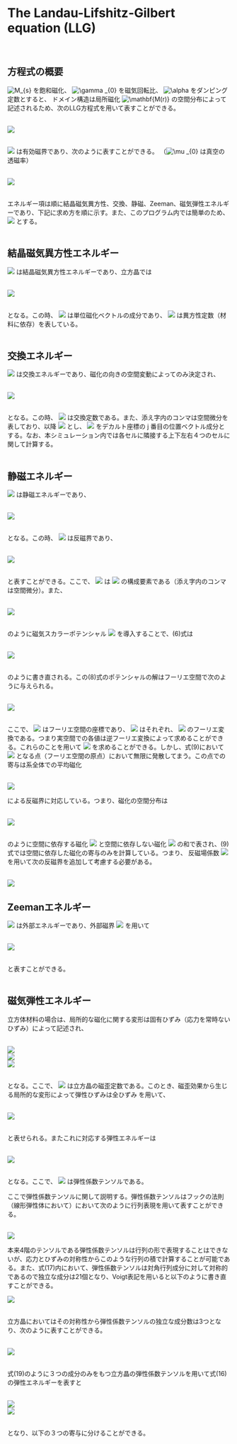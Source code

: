 
# **The Landau-Lifshitz-Gilbert equation (LLG)**
<br>

## 方程式の概要<br>
<img src="https://latex.codecogs.com/gif.latex?\inline&space;\dpi{80}&space;M_{s}" title="M_{s}" /> を飽和磁化、
<img src="https://latex.codecogs.com/gif.latex?\inline&space;\dpi{80}&space;\gamma&space;_{0}" title="\gamma _{0}" /> を磁気回転比、
<img src="https://latex.codecogs.com/gif.latex?\inline&space;\dpi{80}&space;\alpha" title="\alpha" /> をダンピング定数とすると、
ドメイン構造は局所磁化
<img src="https://latex.codecogs.com/gif.latex?\inline&space;\dpi{80}&space;\mathbf{M(r)}" title="\mathbf{M(r)}" /> の空間分布によって記述されるため、次のLLG方程式を用いて表すことができる。<br><br>

<img src="https://latex.codecogs.com/gif.latex?\large&space;(1&plus;\alpha^{2}&space;)\frac{\partial&space;\mathbf{M}}{\partial&space;t}&space;=&space;-\gamma&space;_{0}\mathbf{M}\times&space;\mathbf{H_{eff}}&space;-&space;\frac{\gamma_{0}\alpha}{M_{s}}&space;\mathbf{M}\times&space;\left&space;(&space;\mathbf{M}\times&space;\mathbf{H_{eff}}&space;\right&space;)\:&space;\:&space;\:&space;\:&space;\:&space;(1)"><br><br>

<img src="https://latex.codecogs.com/gif.latex?\inline&space;\dpi{80}&space;\mathbf{H_{eff}}"> は有効磁界であり、次のように表すことができる。
（<img src="https://latex.codecogs.com/gif.latex?\inline&space;\dpi{80}&space;\mu&space;_{0}" title="\mu _{0}"> は真空の透磁率）<br><br>

<img src="https://latex.codecogs.com/gif.latex?\mathbf{H_{eff}}=-\frac{1}{\mu_{0}}\frac{\partial&space;E}{\partial\mathbf{M}}=-\frac{1}{\mu_{0}}\frac{\left&space;(&space;E_{anis}&plus;E_{exch}&plus;E_{ms}&plus;E_{external}&plus;E_{me}&space;\right&space;)}{\partial\mathbf{M}}\:&space;\:&space;\:&space;\:&space;\:&space;(2)"><br><br>

エネルギー項は順に結晶磁気異方性、交換、静磁、Zeeman、磁気弾性エネルギーであり、下記に求め方を順に示す。また、このプログラム内では簡単のため、 
<img src="https://latex.codecogs.com/gif.latex?\inline&space;\dpi{80}&space;\mathbf{M}=M_{s}\mathbf{m}"> とする。<br><br>

## 結晶磁気異方性エネルギー<br>

<img src="https://latex.codecogs.com/gif.latex?\inline&space;\dpi{80}&space;E_{anis}"> は結晶磁気異方性エネルギーであり、立方晶では<br><br>

<img src="https://latex.codecogs.com/gif.latex?E_{anis}=\int&space;\left&space;[&space;K_{1}&space;\left&space;(&space;m_{1}^{2}m_{2}^{2}&plus;m_{1}^{2}m_{3}^{2}&plus;m_{2}^{2}m_{3}^{2}&space;\right&space;)&plus;K_{2}m_{1}^{2}m_{2}^{2}m_{3}^{2}\right&space;]dV\:&space;\:&space;\:&space;\:&space;\:&space;(3)"><br><br>

となる。この時、
<img src="https://latex.codecogs.com/gif.latex?\inline&space;\dpi{80}&space;m_{i}"> は単位磁化ベクトルの成分であり、
<img src="https://latex.codecogs.com/gif.latex?\inline&space;\dpi{80}&space;K_{1},&space;K_{2}"> は異方性定数（材料に依存）を表している。<br><br>

## 交換エネルギー<br>

<img src="https://latex.codecogs.com/gif.latex?\inline&space;\dpi{80}&space;E_{exch}"> は交換エネルギーであり、磁化の向きの空間変動によってのみ決定され、<br><br>

<img src="https://latex.codecogs.com/gif.latex?E_{exch}=A\int\left&space;(&space;m_{1,1}^{2}&plus;m_{1,2}^{2}&plus;m_{1,3}^{2}&plus;&space;m_{2,1}^{2}&plus;m_{2,2}^{2}&plus;m_{2,3}^{2}&space;&plus;&space;m_{3,1}^{2}&plus;m_{3,2}^{2}&plus;m_{3,3}^{2}&space;\right&space;)dV\:&space;\:&space;\:&space;\:&space;\:&space;(4)"><br><br>

となる。この時、
<img src="https://latex.codecogs.com/gif.latex?\inline&space;\dpi{80}&space;A"> は交換定数である。また、添え字内のコンマは空間微分を表しており、以降
<img src="https://latex.codecogs.com/gif.latex?\inline&space;\dpi{80}&space;m_{i,j}=\frac{\partial&space;m_{i}}{\partial&space;x_{j}}"> とし、
<img src="https://latex.codecogs.com/gif.latex?x_{j}"> をデカルト座標の j 番目の位置ベクトル成分とする。なお、本シミュレーション内では各セルに隣接する上下左右４つのセルに関して計算する。<br><br>

## 静磁エネルギー<br>

<img src="https://latex.codecogs.com/gif.latex?\inline&space;\dpi{80}&space;E_{ms}"> は静磁エネルギーであり、<br><br>

<img src="https://latex.codecogs.com/gif.latex?E_{ms}=-\frac{1}{2}\mu&space;_{0}M_{s}\int&space;\mathbf{H_{d}\cdot&space;m}\:&space;dV\:&space;\:&space;\:&space;\:&space;\:&space;(5)" ><br><br>

となる。この時、
<img src="https://latex.codecogs.com/gif.latex?\inline&space;\dpi{80}&space;\mathbf{H_{d}}"> は反磁界であり、<br><br>

<img src="https://latex.codecogs.com/gif.latex?H_{d1,1}&plus;H_{d2,2}&plus;H_{d3,3}=-M_{s}\left&space;(&space;m_{d1,1}&plus;m_{d2,2}&plus;m_{d3,3}&space;\right&space;)\:&space;\:&space;\:&space;\:&space;\:&space;(6)" ><br><br>

と表すことができる。ここで、
<img src="https://latex.codecogs.com/gif.latex?\inline&space;\dpi{80}&space;\mathbf{H_{di}}"> は
<img src="https://latex.codecogs.com/gif.latex?\inline&space;\dpi{80}&space;\mathbf{H_{d}}"> の構成要素である（添え字内のコンマは空間微分）。また、<br><br>

<img src="https://latex.codecogs.com/gif.latex?H_{di}=-{\phi&space;}_j&space;\:&space;\:&space;\:&space;\:&space;\:&space;(7)"><br><br>

のように磁気スカラーポテンシャル
<img src="https://latex.codecogs.com/gif.latex?\inline&space;\dpi{80}&space;\mathbf{\phi_{j}}"> を導入することで、(6)式は<br><br>

<img src="https://latex.codecogs.com/gif.latex?\Delta&space;\phi&space;=M_s(m_{1,1}&plus;m_{2,2}&plus;m_{3,3})\:&space;\:&space;\:&space;\:&space;\:&space;(8)" ><br><br>

のように書き直される。この(8)式のポテンシャルの解はフーリエ空間で次のように与えられる。<br><br>

<img src="https://latex.codecogs.com/gif.latex?\phi&space;(k)=-i\frac{M_s\left&space;[&space;m_1(k)k_1&plus;m_2(k)k_2&plus;m_3(k)k_3&space;\right&space;]}{k_{1}^{2}&plus;k_{2}^{2}&plus;k_{3}^{2}}\:&space;\:&space;\:&space;\:&space;\:&space;(9)" ><br><br>

ここで、
<img src="https://latex.codecogs.com/gif.latex?\inline&space;\dpi{80}&space;i=\sqrt{-1},&space;\:&space;\:&space;k_i" > はフーリエ空間の座標であり、
<img src="https://latex.codecogs.com/gif.latex?\inline&space;\dpi{80}&space;\phi(k),&space;\:&space;\:&space;m_i(k)" >  はそれぞれ、
<img src="https://latex.codecogs.com/gif.latex?\inline&space;\dpi{80}&space;\phi,&space;\:&space;\:&space;m_i" > のフーリエ変換である。つまり実空間での各値は逆フーリエ変換によって求めることができる。これらのことを用いて
<img src="https://latex.codecogs.com/gif.latex?\inline&space;\dpi{80}&space;\mathbf{H_{d}}"> を求めることができる。しかし、式(9)において
<img src="https://latex.codecogs.com/gif.latex?\inline&space;\dpi{80}&space;k_1=k_2=k_3=0"> となる点（フーリエ空間の原点）において無限に発散してまう。この点での寄与は系全体での平均磁化<br><br>

<img src="https://latex.codecogs.com/gif.latex?\mathbf{\bar{M}}=\int\delta&space;M(r)&space;\:&space;dV\:&space;\:&space;\:&space;\:&space;\:&space;(10)">

による反磁界に対応している。つまり、磁化の空間分布は<br><br>

<img src="https://latex.codecogs.com/gif.latex?\mathbf{M(r)}=\mathbf{\bar{M}}+\delta&space;M(\mathbf{r})&space;\:&space;dV\:&space;\:&space;\:&space;\:&space;\:&space;(11)"><br><br>

のように空間に依存する磁化
<img src="https://latex.codecogs.com/gif.latex?\inline&space;\dpi{80}&space;\delta&space;M(\mathbf{r})"> と空間に依存しない磁化
<img src="https://latex.codecogs.com/gif.latex?\inline&space;\dpi{80}&space;\mathbf{\bar{M}}"> の和で表され、(9)式では空間に依存した磁化の寄与のみを計算している。つまり、
反磁場係数
<img src="https://latex.codecogs.com/gif.latex?\inline&space;\dpi{80}&space;N"> を用いて次の反磁界を追加して考慮する必要がある。<br><br>

<img src="https://latex.codecogs.com/gif.latex?\mathbf{H_d(\bar{M})}=N\mathbf{\bar{M}}\:&space;\:&space;\:&space;\:&space;\:&space;(12)">


## Zeemanエネルギー<br>

<img src="https://latex.codecogs.com/gif.latex?\inline&space;\dpi{80}&space;E_{extarnal}"> は外部エネルギーであり、外部磁界
<img src="https://latex.codecogs.com/gif.latex?\inline&space;\dpi{80}&space;H_{ex}"> を用いて<br><br>

<img src="https://latex.codecogs.com/gif.latex?E_{extarmal}=-\mu_0M_s\int\mathbf{H_{ex}}&space;\cdot&space;\mathbf{m}\:&space;dV\:&space;\:&space;\:&space;\:&space;\:&space;(13)"><br><br>

と表すことができる。<br><br>

## 磁気弾性エネルギー<br>

立方体材料の場合は、局所的な磁化に関する変形は固有ひずみ（応力を常時ないひずみ）によって記述され、<br><br>

<img src="https://latex.codecogs.com/gif.latex?\varepsilon&space;_{11}^{0}=\frac{3}{2}\lambda&space;_{100}\left&space;(&space;m_1^2-\frac{1}{3}&space;\right&space;),\:&space;\:&space;\varepsilon&space;_{12}^{0}=\frac{3}{2}\lambda&space;_{111}m_1m_2"><br>
<img src="https://latex.codecogs.com/gif.latex?\varepsilon&space;_{22}^{0}=\frac{3}{2}\lambda&space;_{100}\left&space;(&space;m_1^2-\frac{1}{3}&space;\right&space;),\:&space;\:&space;\varepsilon&space;_{13}^{0}=\frac{3}{2}\lambda&space;_{111}m_1m_3\:&space;\:&space;\:&space;\:&space;\:&space;(14)"><br>
<img src="https://latex.codecogs.com/gif.latex?\varepsilon&space;_{33}^{0}=\frac{3}{2}\lambda&space;_{100}\left&space;(&space;m_1^2-\frac{1}{3}&space;\right&space;),\:&space;\:&space;\varepsilon&space;_{23}^{0}=\frac{3}{2}\lambda&space;_{111}m_2m_3"><br><br>

となる。ここで、
<img src="https://latex.codecogs.com/gif.latex?\inline&space;\dpi{80}&space;\lambda_{100}\:&space;,&space;\:&space;\:&space;\lambda_{111}"> は立方晶の磁歪定数である。このとき、磁歪効果から生じる局所的な変形によって弾性ひずみは全ひずみ
 を用いて、<br><br>

<img src="https://latex.codecogs.com/gif.latex?e_{ij}=\varepsilon&space;_{ij}-\varepsilon&space;_{ij}^0\:&space;\:&space;\:&space;\:&space;\:&space;(15)"><br><br>

と表せられる。またこれに対応する弾性エネルギーは<br><br>

<img src="https://latex.codecogs.com/gif.latex?E_{elastic}=\int&space;\frac{1}{2}c_{ijkl}e_{ij}e_{kl}\:&space;dV=\int&space;\frac{1}{2}c_{ijkl}(\varepsilon&space;_{ij}-\varepsilon&space;_{ij}^0)(\varepsilon&space;_{kl}-\varepsilon&space;_{kl}^0)\:&space;dV\:&space;\:&space;\:&space;\:&space;\:&space;(16)"><br><br>

となる。ここで、
<img src="https://latex.codecogs.com/gif.latex?\inline&space;\dpi{80}&space;c_{ijkl}"> は弾性係数テンソルである。<br>

ここで弾性係数テンソルに関して説明する。弾性係数テンソルはフックの法則（線形弾性体において）において次のように行列表現を用いて表すことができる。<br><br>

<img src="https://latex.codecogs.com/gif.latex?\begin{bmatrix}&space;\sigma&space;_{11}&space;\\&space;\sigma&space;_{22}&space;\\&space;\sigma&space;_{33}&space;\\&space;\sigma&space;_{23}&space;\\&space;\sigma&space;_{31}&space;\\&space;\sigma&space;_{12}&space;\end{bmatrix}&space;\begin{bmatrix}&space;c_{1111}&space;&c_{1122}&space;&c_{1133}&space;&c_{1123}&space;&c_{1131}&space;&c_{1112}&space;\\&space;(c_{2211})&space;&c_{2222}&space;&c_{2233}&space;&c_{2223}&space;&c_{2231}&space;&c_{2212}&space;\\&space;(c_{3311})&space;&(c_{3322})&space;&c_{3333}&space;&c_{3323}&space;&c_{3331}&space;&c_{3312}&space;\\&space;(c_{2311})&space;&(c_{2322})&space;&(c_{2333})&space;&c_{2323}&space;&c_{2331}&space;&c_{2312}&space;\\&space;(c_{3111})&space;&(c_{3122})&space;&(c_{3133})&space;&(c_{3123})&space;&c_{3131}&space;&c_{3112}&space;\\&space;(c_{1211})&space;&(c_{1222})&space;&(c_{1233})&space;&(c_{1223})&space;&(c_{1231})&space;&c_{1212}&space;\end{bmatrix}&space;\begin{bmatrix}&space;\varepsilon&space;_{11}&space;\\&space;\varepsilon&space;_{22}&space;\\&space;\varepsilon&space;_{33}&space;\\&space;2\varepsilon&space;_{23}&space;\\&space;2\varepsilon&space;_{31}&space;\\&space;2\varepsilon&space;_{12}&space;\end{bmatrix}\:&space;\:&space;\:&space;\:&space;\:&space;(17)"></a>

本来4階のテンソルである弾性係数テンソルは行列の形で表現することはできないが、応力とひずみの対称性からこのような行列の積で計算することが可能である。また、式(17)内において、弾性係数テンソルは対角行列成分に対して対称的であるので独立な成分は21個となり、Voigt表記を用いると以下のように書き直すことができる。<br><Rb>

<img src="https://latex.codecogs.com/gif.latex?\begin{bmatrix}&space;\sigma&space;_{1}&space;\\&space;\sigma&space;_{2}&space;\\&space;\sigma&space;_{3}&space;\\&space;\sigma&space;_{4}&space;\\&space;\sigma&space;_{5}&space;\\&space;\sigma&space;_{6}&space;\end{bmatrix}&space;\begin{bmatrix}&space;c_{11}&space;&c_{12}&space;&c_{13}&space;&c_{14}&space;&c_{15}&space;&c_{16}&space;\\&space;(c_{21})&space;&c_{22}&space;&c_{23}&space;&c_{24}&space;&c_{25}&space;&c_{26}&space;\\&space;(c_{31})&space;&(c_{32})&space;&c_{33}&space;&c_{34}&space;&c_{35}&space;&c_{36}&space;\\&space;(c_{41})&space;&(c_{42})&space;&(c_{43})&space;&c_{44}&space;&c_{45}&space;&c_{46}&space;\\&space;(c_{51})&space;&(c_{52})&space;&(c_{53})&space;&(c_{54})&space;&c_{55}&space;&c_{56}&space;\\&space;(c_{61})&space;&(c_{62})&space;&(c_{63})&space;&(c_{64})&space;&(c_{65})&space;&c_{66}&space;\end{bmatrix}&space;\begin{bmatrix}&space;\varepsilon&space;_{1}&space;\\&space;\varepsilon&space;_{2}&space;\\&space;\varepsilon&space;_{3}&space;\\&space;\varepsilon&space;_{4}&space;\\&space;\varepsilon&space;_{5}&space;\\&space;\varepsilon&space;_{6}&space;\end{bmatrix}\:&space;\:&space;\:&space;\:&space;\:&space;(18)"><br><br>

立方晶においてはその対称性から弾性係数テンソルの独立な成分数は3つとなり、次のように表すことができる。<br><br>

<img src="https://latex.codecogs.com/gif.latex?\begin{bmatrix}&space;\sigma&space;_{1}&space;\\&space;\sigma&space;_{2}&space;\\&space;\sigma&space;_{3}&space;\\&space;\sigma&space;_{4}&space;\\&space;\sigma&space;_{5}&space;\\&space;\sigma&space;_{6}&space;\end{bmatrix}&space;\begin{bmatrix}&space;c_{11}&space;&c_{12}&space;&c_{12}&space;&0&space;&0&space;&0&space;\\&space;c_{12}&space;&c_{11}&space;&c_{12}&space;&0&space;&0&space;&0&space;\\&space;c_{12}&space;&c_{12}&space;&c_{33}&space;&0&space;&0&space;&0&space;\\&space;0&space;&0&space;&0&space;&c_{44}&space;&0&space;&0&space;\\&space;0&space;&0&space;&0&space;&0&space;&c_{44}&space;&0&space;\\&space;0&space;&0&space;&0&space;&0&space;&0&space;&c_{44}&space;\end{bmatrix}&space;\begin{bmatrix}&space;\varepsilon&space;_{1}&space;\\&space;\varepsilon&space;_{2}&space;\\&space;\varepsilon&space;_{3}&space;\\&space;\varepsilon&space;_{4}&space;\\&space;\varepsilon&space;_{5}&space;\\&space;\varepsilon&space;_{6}&space;\end{bmatrix}\:&space;\:&space;\:&space;\:&space;\:&space;(19)"><br><br>

式(19)のように３つの成分のみをもつ立方晶の弾性係数テンソルを用いて式(16)の弾性エネルギーを表すと<br><br>

<img src="https://latex.codecogs.com/gif.latex?E_{elastic}=\int\frac{1}{2}c_{11}(&space;e_{11}^{2}&plus;e_{22}^{2}&plus;e_{33}^{2}&space;)&plus;c_{12}(&space;e_{11}e_{22}&plus;e_{22}e_{33}&plus;e_{33}e_{11})&plus;2c_{44}&space;(&space;e_{12}^{2}&plus;e_{23}^{2}&plus;e_{31}^{2})"><br>
<img src="https://latex.codecogs.com/gif.latex?\dpi{100}(e_{ij}=\varepsilon&space;_{ij}-\varepsilon&space;_{ij}^0)"><br><br>


となり、以下の３つの寄与に分けることができる。<br><br>
